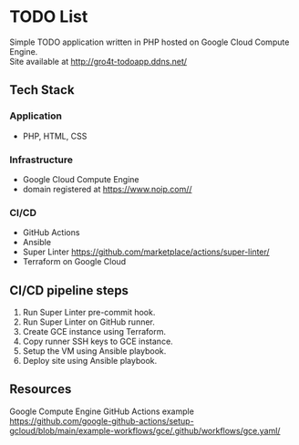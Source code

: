 # TODO List
Simple TODO application written in PHP hosted on Google Cloud Compute Engine. <br>
Site available at <http://gro4t-todoapp.ddns.net/>

## Tech Stack
### Application
* PHP, HTML, CSS
### Infrastructure
* Google Cloud Compute Engine
* domain registered at <https://www.noip.com//>
### CI/CD
* GitHub Actions
* Ansible
* Super Linter <https://github.com/marketplace/actions/super-linter/>
* Terraform on Google Cloud

## CI/CD pipeline steps
1. Run Super Linter pre-commit hook.
2. Run Super Linter on GitHub runner.
3. Create GCE instance using Terraform.
4. Copy runner SSH keys to GCE instance.
5. Setup the VM using Ansible playbook.
6. Deploy site using Ansible playbook.

## Resources
Google Compute Engine GitHub Actions example
<https://github.com/google-github-actions/setup-gcloud/blob/main/example-workflows/gce/.github/workflows/gce.yaml/>